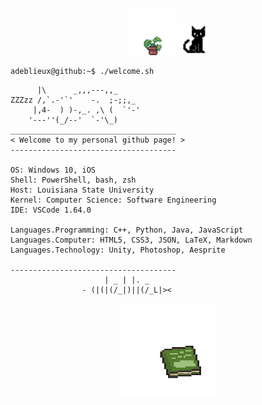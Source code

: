 <div align="center">
    <img src="img/giphy (2).gif" alt="Book" width="75" height="75" /><img src="img/giphy.gif" alt="Book" width="50" height="50" />
</div>

```console
adeblieux@github:~$ ./welcome.sh
```
```
      |\      _,,,---,,_
ZZZzz /,`.-'`'    -.  ;-;;,_
     |,4-  ) )-,_. ,\ (  `'-'
    '---''(_/--'  `-'\_)  
_____________________________________
< Welcome to my personal github page! >
------------------------------------- 

OS: Windows 10, iOS
Shell: PowerShell, bash, zsh
Host: Louisiana State University
Kernel: Computer Science: Software Engineering
IDE: VSCode 1.64.0

Languages.Programming: C++, Python, Java, JavaScript
Languages.Computer: HTML5, CSS3, JSON, LaTeX, Markdown
Languages.Technology: Unity, Photoshop, Aesprite

------------------------------------- 
                     | _ | |. _     
                - (|(|(/_|)||(/_L|><

```


<div align="center">
    <a href="https://github.com/adeblieux/adeblieux/issues/1">
        <img src="img/giphy (1).gif" alt="Book" width="150" height="150" />
    </a>
</div>
